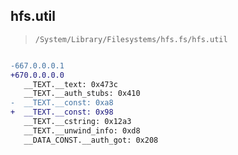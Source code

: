 ## hfs.util

> `/System/Library/Filesystems/hfs.fs/hfs.util`

```diff

-667.0.0.0.1
+670.0.0.0.0
   __TEXT.__text: 0x473c
   __TEXT.__auth_stubs: 0x410
-  __TEXT.__const: 0xa8
+  __TEXT.__const: 0x98
   __TEXT.__cstring: 0x12a3
   __TEXT.__unwind_info: 0xd8
   __DATA_CONST.__auth_got: 0x208

```
